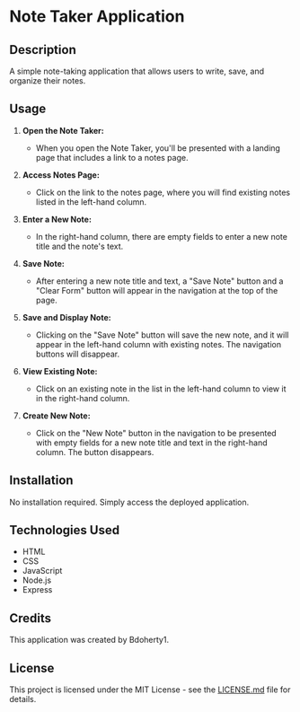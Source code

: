 # Note Taker Application

## Description
A simple note-taking application that allows users to write, save, and organize their notes.

## Usage

1. **Open the Note Taker:**
   - When you open the Note Taker, you'll be presented with a landing page that includes a link to a notes page.

2. **Access Notes Page:**
   - Click on the link to the notes page, where you will find existing notes listed in the left-hand column.

3. **Enter a New Note:**
   - In the right-hand column, there are empty fields to enter a new note title and the note's text.

4. **Save Note:**
   - After entering a new note title and text, a "Save Note" button and a "Clear Form" button will appear in the navigation at the top of the page.

5. **Save and Display Note:**
   - Clicking on the "Save Note" button will save the new note, and it will appear in the left-hand column with existing notes. The navigation buttons will disappear.

6. **View Existing Note:**
   - Click on an existing note in the list in the left-hand column to view it in the right-hand column.

7. **Create New Note:**
   - Click on the "New Note" button in the navigation to be presented with empty fields for a new note title and text in the right-hand column. The button disappears.

## Installation
No installation required. Simply access the deployed application.

## Technologies Used
- HTML
- CSS
- JavaScript
- Node.js
- Express

## Credits
This application was created by Bdoherty1.

## License
This project is licensed under the MIT License - see the [LICENSE.md](LICENSE.md) file for details.